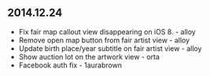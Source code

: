 ## 2014.12.24

* Fix fair map callout view disappearing on iOS 8. - alloy
* Remove open map button from fair artist view - alloy
* Update birth place/year subtitle on fair artist view - alloy
* Show auction lot on the artwork view - orta
* Facebook auth fix - 1aurabrown
